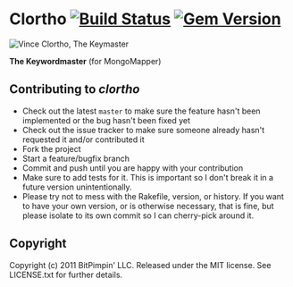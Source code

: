 # Clortho [![Build Status](https://secure.travis-ci.org/oddlyzen/clortho.png)](http://travis-ci.org/oddlyzen/clortho) [![Gem Version](https://badge.fury.io/rb/clortho.png)](http://badge.fury.io/rb/clortho)

![Vince Clortho, The Keymaster](http://i51.tinypic.com/1685svm.jpg)

**The Keywordmaster** (for MongoMapper)

## Contributing to *clortho*
 
* Check out the latest `master` to make sure the feature hasn't been implemented or the bug hasn't been fixed yet
* Check out the issue tracker to make sure someone already hasn't requested it and/or contributed it
* Fork the project
* Start a feature/bugfix branch
* Commit and push until you are happy with your contribution
* Make sure to add tests for it. This is important so I don't break it in a future version unintentionally.
* Please try not to mess with the Rakefile, version, or history. If you want to have your own version, or is otherwise necessary, that is fine, but please isolate to its own commit so I can cherry-pick around it.

## Copyright

Copyright (c) 2011 BitPimpin' LLC. Released under the MIT license. See LICENSE.txt for further details.
